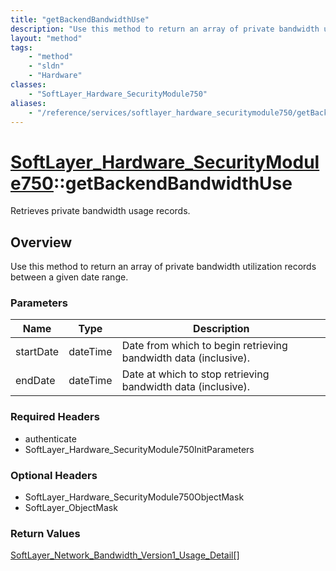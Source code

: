 ```yaml
---
title: "getBackendBandwidthUse"
description: "Use this method to return an array of private bandwidth utilization records between a given date range."
layout: "method"
tags:
    - "method"
    - "sldn"
    - "Hardware"
classes:
    - "SoftLayer_Hardware_SecurityModule750"
aliases:
    - "/reference/services/softlayer_hardware_securitymodule750/getBackendBandwidthUse"
---
```

# [SoftLayer_Hardware_SecurityModule750](/reference/services/SoftLayer_Hardware_SecurityModule750)::getBackendBandwidthUse

Retrieves private bandwidth usage records.


## Overview 
Use this method to return an array of private bandwidth utilization records between a given date range. 

### Parameters 
|Name | Type | Description |
| --- | --- | --- |
|startDate| dateTime| Date from which to begin retrieving bandwidth data (inclusive).|
|endDate| dateTime| Date at which to stop retrieving bandwidth data (inclusive).|


### Required Headers
* authenticate
* SoftLayer_Hardware_SecurityModule750InitParameters

### Optional Headers
* SoftLayer_Hardware_SecurityModule750ObjectMask
* SoftLayer_ObjectMask

### Return Values
<a href='/reference/datatypes/SoftLayer_Network_Bandwidth_Version1_Usage_Detail'>SoftLayer_Network_Bandwidth_Version1_Usage_Detail[] </a>


